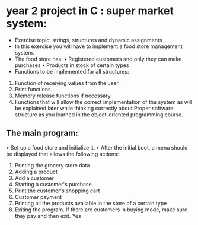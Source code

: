 # year 2 project in C : super market system:
* Exercise topic: strings, structures and dynamic assignments
* In this exercise you will have to implement a food store management system.
* The food store has:
    • Registered customers and only they can make purchases
    • Products in stock of certain types
* Functions to be implemented for all structures:
1. Function of receiving values ​​from the user.
2. Print functions.
3. Memory release functions if necessary.
4. Functions that will allow the correct implementation of the system as will be explained later while thinking correctly about
Proper software structure as you learned in the object-oriented programming course.

## The main program:
• Set up a food store and initialize it.
• After the initial boot, a menu should be displayed that allows the following actions:
1. Printing the grocery store data
2. Adding a product
3. Add a customer
4. Starting a customer's purchase
5. Print the customer's shopping cart
6. Customer payment
7. Printing all the products available in the store of a certain type
8. Exiting the program. If there are customers in buying mode, make sure they pay and then exit. Yes

